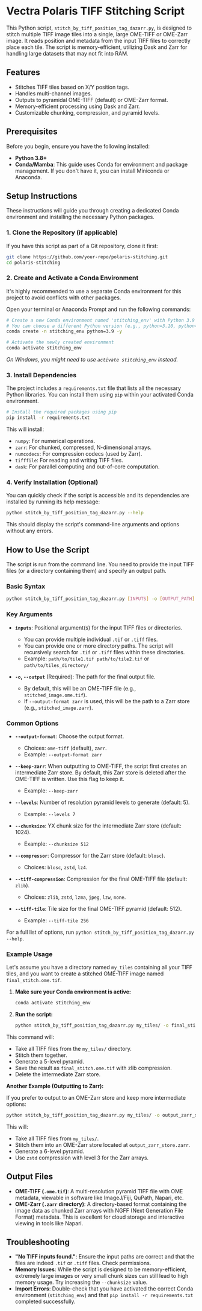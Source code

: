 # Vectra Polaris TIFF Stitching Script

This Python script, `stitch_by_tiff_position_tag_dazarr.py`, is designed to stitch multiple TIFF image tiles into a single, large OME-TIFF or OME-Zarr image. It reads position and metadata from the input TIFF files to correctly place each tile. The script is memory-efficient, utilizing Dask and Zarr for handling large datasets that may not fit into RAM.

## Features

- Stitches TIFF tiles based on X/Y position tags.
- Handles multi-channel images.
- Outputs to pyramidal OME-TIFF (default) or OME-Zarr format.
- Memory-efficient processing using Dask and Zarr.
- Customizable chunking, compression, and pyramid levels.

## Prerequisites

Before you begin, ensure you have the following installed:
- **Python 3.8+**
- **Conda/Mamba**: This guide uses Conda for environment and package management. If you don't have it, you can install Miniconda or Anaconda.

## Setup Instructions

These instructions will guide you through creating a dedicated Conda environment and installing the necessary Python packages.

### 1. Clone the Repository (if applicable)

If you have this script as part of a Git repository, clone it first:
```bash
git clone https://github.com/your-repo/polaris-stitching.git
cd polaris-stitching
```

### 2. Create and Activate a Conda Environment

It's highly recommended to use a separate Conda environment for this project to avoid conflicts with other packages.

Open your terminal or Anaconda Prompt and run the following commands:

```bash
# Create a new Conda environment named 'stitching_env' with Python 3.9
# You can choose a different Python version (e.g., python=3.10, python=3.11) if preferred.
conda create -n stitching_env python=3.9 -y

# Activate the newly created environment
conda activate stitching_env
```
*On Windows, you might need to use `activate stitching_env` instead.*

### 3. Install Dependencies

The project includes a `requirements.txt` file that lists all the necessary Python libraries. You can install them using `pip` within your activated Conda environment.

```bash
# Install the required packages using pip
pip install -r requirements.txt
```
This will install:
- `numpy`: For numerical operations.
- `zarr`: For chunked, compressed, N-dimensional arrays.
- `numcodecs`: For compression codecs (used by Zarr).
- `tifffile`: For reading and writing TIFF files.
- `dask`: For parallel computing and out-of-core computation.

### 4. Verify Installation (Optional)

You can quickly check if the script is accessible and its dependencies are installed by running its help message:

```bash
python stitch_by_tiff_position_tag_dazarr.py --help
```
This should display the script's command-line arguments and options without any errors.

## How to Use the Script

The script is run from the command line. You need to provide the input TIFF files (or a directory containing them) and specify an output path.

### Basic Syntax

```bash
python stitch_by_tiff_position_tag_dazarr.py [INPUTS] -o [OUTPUT_PATH] [OPTIONS]
```

### Key Arguments

- **`inputs`**: Positional argument(s) for the input TIFF files or directories.
  - You can provide multiple individual `.tif` or `.tiff` files.
  - You can provide one or more directory paths. The script will recursively search for `.tif` or `.tiff` files within these directories.
  - Example: `path/to/tile1.tif path/to/tile2.tif` or `path/to/tiles_directory/`

- **`-o`, `--output`** (Required): The path for the final output file.
  - By default, this will be an OME-TIFF file (e.g., `stitched_image.ome.tif`).
  - If `--output-format zarr` is used, this will be the path to a Zarr store (e.g., `stitched_image.zarr`).

### Common Options

- **`--output-format`**: Choose the output format.
  - Choices: `ome-tiff` (default), `zarr`.
  - Example: `--output-format zarr`

- **`--keep-zarr`**: When outputting to OME-TIFF, the script first creates an intermediate Zarr store. By default, this Zarr store is deleted after the OME-TIFF is written. Use this flag to keep it.
  - Example: `--keep-zarr`

- **`--levels`**: Number of resolution pyramid levels to generate (default: 5).
  - Example: `--levels 7`

- **`--chunksize`**: YX chunk size for the intermediate Zarr store (default: 1024).
  - Example: `--chunksize 512`

- **`--compressor`**: Compressor for the Zarr store (default: `blosc`).
  - Choices: `blosc`, `zstd`, `lz4`.

- **`--tiff-compression`**: Compression for the final OME-TIFF file (default: `zlib`).
  - Choices: `zlib`, `zstd`, `lzma`, `jpeg`, `lzw`, `none`.

- **`--tiff-tile`**: Tile size for the final OME-TIFF pyramid (default: 512).
  - Example: `--tiff-tile 256`

For a full list of options, run `python stitch_by_tiff_position_tag_dazarr.py --help`.

### Example Usage

Let's assume you have a directory named `my_tiles` containing all your TIFF tiles, and you want to create a stitched OME-TIFF image named `final_stitch.ome.tif`.

1.  **Make sure your Conda environment is active:**
    ```bash
    conda activate stitching_env
    ```

2.  **Run the script:**
    ```bash
    python stitch_by_tiff_position_tag_dazarr.py my_tiles/ -o final_stitch.ome.tif
    ```

This command will:
- Take all TIFF files from the `my_tiles/` directory.
- Stitch them together.
- Generate a 5-level pyramid.
- Save the result as `final_stitch.ome.tif` with zlib compression.
- Delete the intermediate Zarr store.

**Another Example (Outputting to Zarr):**

If you prefer to output to an OME-Zarr store and keep more intermediate options:

```bash
python stitch_by_tiff_position_tag_dazarr.py my_tiles/ -o output_zarr_store --output-format zarr --levels 6 --cname zstd --clevel 3
```

This will:
- Take all TIFF files from `my_tiles/`.
- Stitch them into an OME-Zarr store located at `output_zarr_store.zarr`.
- Generate a 6-level pyramid.
- Use `zstd` compression with level 3 for the Zarr arrays.

## Output Files

- **OME-TIFF (`.ome.tif`)**: A multi-resolution pyramid TIFF file with OME metadata, viewable in software like ImageJ/Fiji, QuPath, Napari, etc.
- **OME-Zarr (`.zarr` directory)**: A directory-based format containing the image data as chunked Zarr arrays with NGFF (Next Generation File Format) metadata. This is excellent for cloud storage and interactive viewing in tools like Napari.

## Troubleshooting

- **"No TIFF inputs found."**: Ensure the input paths are correct and that the files are indeed `.tif` or `.tiff` files. Check permissions.
- **Memory Issues**: While the script is designed to be memory-efficient, extremely large images or very small chunk sizes can still lead to high memory usage. Try increasing the `--chunksize` value.
- **Import Errors**: Double-check that you have activated the correct Conda environment (`stitching_env`) and that `pip install -r requirements.txt` completed successfully.
